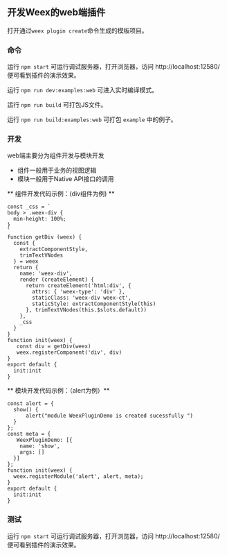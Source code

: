 ## 开发Weex的web端插件

打开通过`weex plugin create`命令生成的模板项目。

### 命令


运行 `npm start` 可运行调试服务器，打开浏览器，访问 http://localhost:12580/ 便可看到插件的演示效果。

运行 `npm run dev:examples:web` 可进入实时编译模式。

运行 `npm run build` 可打包JS文件。

运行 `npm run build:examples:web` 可打包 `example` 中的例子。

### 开发

web端主要分为组件开发与模块开发
- 组件一般用于业务的视图逻辑
- 模块一般用于Native API接口的调用

** 组件开发代码示例：(div组件为例) **
```
const _css = `
body > .weex-div {
  min-height: 100%;
}
`
function getDiv (weex) {
  const {
    extractComponentStyle,
    trimTextVNodes
  } = weex
  return {
    name: 'weex-div',
    render (createElement) {
      return createElement('html:div', {
        attrs: { 'weex-type': 'div' },
        staticClass: 'weex-div weex-ct',
        staticStyle: extractComponentStyle(this)
      }, trimTextVNodes(this.$slots.default))
    },
    _css
  }
}
function init(weex) {
   const div = getDiv(weex)
   weex.registerComponent('div', div)
}
export default {
  init:init
}
```

** 模块开发代码示例：（alert为例）**
```
const alert = {
  show() {
      alert("module WeexPluginDemo is created sucessfully ")
  }
};
const meta = {
   WeexPluginDemo: [{
    name: 'show',
    args: []
  }]
};
function init(weex) {
  weex.registerModule('alert', alert, meta);
}
export default {
  init:init
}
```

### 测试

运行 `npm start` 可运行调试服务器，打开浏览器，访问 http://localhost:12580/ 便可看到插件的演示效果。